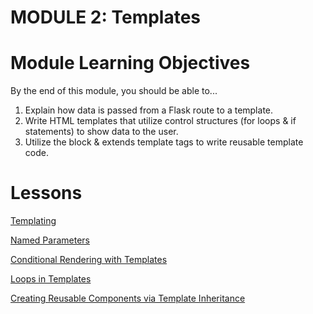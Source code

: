 # MODULE 2: Templates

# Module Learning Objectives

By the end of this module, you should be able to...

1. Explain how data is passed from a Flask route to a template.
2. Write HTML templates that utilize control structures (for loops & if statements) to show data to the user.
3. Utilize the block & extends template tags to write reusable template code.

# Lessons

[Templating](lesson-1.md)

[Named Parameters](lesson-2.md)

[Conditional Rendering with Templates](lesson-3.md)

[Loops in Templates](lesson-4.md)

[Creating Reusable Components via Template Inheritance](lesson-5.md)